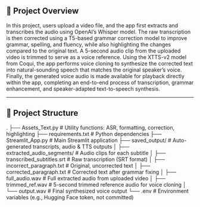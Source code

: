 ## 📖 Project Overview

In this project, users upload a video file, and the app first extracts and transcribes the audio using OpenAI’s Whisper model. The raw transcription is then corrected using a T5-based grammar correction model to improve grammar, spelling, and fluency, while also highlighting the changes compared to the original text. A 5-second audio clip from the uploaded video is trimmed to serve as a voice reference. Using the XTTS-v2 model from Coqui, the app performs voice cloning to synthesize the corrected text into natural-sounding speech that matches the original speaker’s voice. Finally, the generated voice audio is made available for playback directly within the app, completing an end-to-end process of transcription, grammar enhancement, and speaker-adapted text-to-speech synthesis.

---

## 📂 Project Structure

. ├── Assets_Text.py # Utility functions: ASR, formatting, correction, highlighting ├── requirements.txt # Python dependencies ├── Streamlit_App.py # Main Streamlit application ├── saved_output/ # Auto-generated transcripts, audio & TTS outputs │ ├── extracted_audio_segments/ # Audio clips for each subtitle │ ├── transcribed_subtitles.srt # Raw transcription (SRT format) │ ├── incorrect_paragraph.txt # Original, uncorrected text │ ├── corrected_paragraph.txt # Corrected text after grammar fixing │ ├── full_audio.wav # Full extracted audio from uploaded video │ ├── trimmed_ref.wav # 5-second trimmed reference audio for voice cloning │ └── output.wav # Final synthesized voice output └── .env # Environment variables (e.g., Hugging Face token, not committed)
